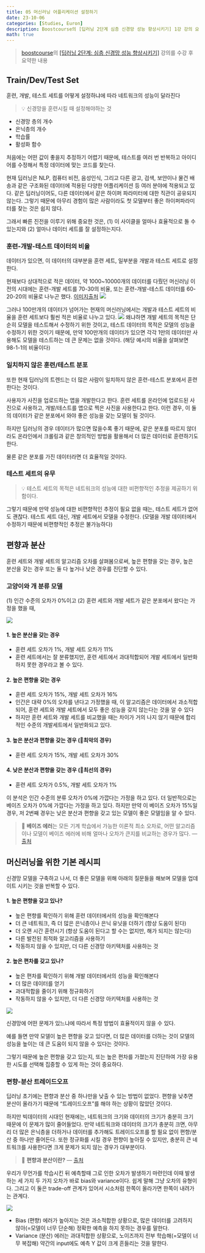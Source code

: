 ```yaml
---
title: 05 머신러닝 어플리케이션 설정하기
date: 23-10-06
categories: [Studies, Euron]
description: Boostcourse의 [딥러닝 2단계 심층 신경망 성능 향상시키기] 1강 강의 요약
math: true
---
```


> [boostcourse](https://www.boostcourse.org)의 [[딥러닝 2단계: 심층 신경망 성능 향상시키기]](https://www.boostcourse.org/ai216/) 강의를 수강 후 요약한 내용



## Train/Dev/Test Set

훈련, 개발, 테스트 세트를 어떻게 설정하냐에 따라 네트워크의 성능이 달라진다

>💡 신경망을 훈련시킬 때 설정해야하는 것
>
- 신경망 층의 개수
- 은닉층의 개수
- 학습률
- 활성화 함수

처음에는 어떤 값이 좋을지 추정하기 어렵기 때문에, 테스트를 여러 번 반복하고 아이디어를 수정해서 특정 데이터에 맞는 코드를 찾는다.

현재 딥러닝은 NLP, 컴퓨터 비전, 음성인식, 그리고 다른 광고, 검색, 보안이나 물건 배송과 같은 구조화된 데이터에 적용된 다양한 어플리케이션 등 여러 분야에 적용되고 있다. 같은 딥러닝이어도, 다른 데이터에서 같은 하이퍼 파라미터에 대한 직관이 공유되지 않는다. 그렇기 때문에 아무리 경험이 많은 사람이라도 첫 모델부터 좋은 하이퍼파라미터를 찾는 것은 쉽지 않다.

그래서 빠른 진전을 이루기 위해 중요한 것은, (1) 이 사이클을 얼마나 효율적으로 돌 수 있는지와 (2) 얼마나 데이터 세트를 잘 설정하는지다.

### 훈련-개발-테스트 데이터의 비율

데이터가 있으면, 이 데이터의 대부분을 훈련 세트, 일부분을 개발과 테스트 세트로 설정한다.

현재보다 상대적으로 적은 데이터, 약 1000~10000개의 데이터를 다뤘던 머신러닝 이전의 시대에는 훈련-개발 세트를 70-30의 비율, 또는 훈련-개발-테스트 데이터를 60-20-20의 비율로 나누곤 했다. [이미지출처](https://upscfever.com/upsc-fever/en/data/deeplearning3/5.html)
![](https://velog.velcdn.com/images/pehye89/post/272c6b11-6b55-4add-a588-6971e5f9a5f5/image.png)

그러나 100만개의 데이터가 넘어가는 현재의 머신러닝에서는 개발과 테스트 세트의 비율을 훈련 세트보다 훨씬 적은 비율로 나누고 있다. 
![](https://velog.velcdn.com/images/pehye89/post/506c34a2-b14a-4b45-ae14-6dc6983c3f84/image.png)
왜냐하면 개발 세트의 목적은 단순히 모델을 테스트해서 수정하기 위한 것이고, 테스트 데이터의 목적은 모델의 성능을 수정하기 위한 것이기 때문에, 만약 100만개의 데이터가 있으면 각각 1만의 데이터만 사용해도 모델을 테스트하는 데 큰 문제는 없을 것이다. (해당 예시의 비율을 살펴보면 98-1-1의 비율이다)


### 일치하지 않은 훈련/테스트 분포

또한 현재 딥러닝의 트렌드는 더 많은 사람이 일치하지 않은 훈련-테스트 분포에서 훈련한다는 것이다.

사용자가 사진을 업로드하는 앱을 개발한다고 한다. 훈련 세트를 온라인에 업로드된 사진으로 사용하고, 개발/테스트를 앱으로 찍은 사진을 사용한다고 한다.  이런 경우, 이 둘의 데이터가 같은 분포에서 와야 좋은 성능을 갖는 모델이 될 것이다.

하지만 딥러닝의 경우 데이터가 많으면 많을수록 좋기 때문에, 같은 분포를 따르지 않더라도 온라인에서 크롤링과 같은 창의적인 방법을 활용해서 더 많은 데이터로 훈련하기도 한다.

물론 같은 분포를 가진 데이터라면 더 효율적일 것이다.

### 테스트 세트의 유무

>💡 테스트 세트의 목적은 네트워크의 성능에 대한 비편향적인 추정을 제공하기 위함이다.

그렇기 때문에 만약 성능에 대한 비편향적인 추정이 필요 없을 때는, 테스트 세트가 없어도 괜찮다. 테스트 세트 대신, 개발 세트에서 모델을 수정한다. (모델을 개발 데이터에서 수정하기 때문에 비편향적인 추정은 불가능하다)

## 편향과 분산

훈련 세트와 개발 세트의 알고리즘 오차를 살펴봄으로써, 높은 편향을 갖는 경우, 높은 분산을 갖는 경우 또는 둘 다 높거나 낮은 경우를 진단할 수 있다. 

### 고양이와 개 분류 모델

(1) 인간 수준의 오차가 0%이고 (2) 훈련 세트와 개발 세트가 같은 분포에서 왔다는 가정을 했을 때,

![](https://velog.velcdn.com/images/pehye89/post/88adcf0f-0ce9-4bff-a201-1309b1687de9/image.png)

#### 1. **높은 분산을 갖는 경우**

- 훈련 세트 오차가 1%, 개발 세트 오차가 11%
- 훈련 세트에서는 잘 분류했지만, 훈련 세트에서 과대적합되어 개발 세트에서 일반화하지 못한 경우라고 볼 수 있다.
#### 2. **높은 편향을 갖는 경우**
- 훈련 세트 오차가 15%, 개발 세트 오차가 16%
- 인간은 대략 0%의 오차를 낸다고 가정했을 때, 이 알고리즘은 데이터에서 과소적합되어, 훈련 세트와 개발 세트에서 모두 좋은 성능을 갖지 않는다는 것을 알 수 있다
- 하지만 훈련 세트와 개발 세트를 비교했을 때는 차이가 거의 나지 않기 때문에 합리적인 수준의 개발세트에서 일반화되고 있다.


#### 3. **높은 분산과 편향을 갖는 경우** (🌟최악의 경우)
- 훈련 세트 오차가 15%, 개발 세트 오차가 30%
#### 4. **낮은 분산과 편향을 갖는 경우** (🌟최선의 경우)
- 훈련 세트 오차가 0.5%, 개발 세트 오차가 1%

이 분석은 인간 수준의 분류 오차가 0%에 가깝다는 가정을 하고 있다. 더 일반적으로는 베이즈 오차가 0%에 가깝다는 가정을 하고 있다. 하지만 만약 이 베이즈 오차가 15%일 경우, 저 2번째 경우는 낮은 분산과 편향을 갖고 있는 모델이 좋은 모델임을 알 수 있다. 

>📌 **베이즈 에러**는 모든 기계 학습에서 가능한 이론적 최소 오차로, 어떤 알고리즘이나 모델이 베이즈 에러에 비해 얼마나 오차가 큰지를 비교하는 경우가 많다. — [출처](https://newsight.tistory.com/127)


## 머신러닝을 위한 기본 레시피

신경망 모델을 구축하고 나서, 더 좋은 모델을 위해 아래의 질문들을 해보며 모델을 업데이트 시키는 것을 반복할 수 있다.

#### 1. 높은 편향을 갖고 있나?
- 높은 편향를 확인하기 위해 훈련 데이터에서의 성능을 확인해본다
- 더 큰 네트워크, 즉 더 많은 은닉층이나 은닉 유닛을 더하기 (항상 도움이 된다)
- 더 오랜 시간 훈련시기 (항상 도움이 된다고 할 수는 없지만, 해가 되지는 않는다)
- 다른 발전된 최적화 알고리즘을 사용하기
- 작동하지 않을 수 있지만, 더 다른 신경망 아키텍처를 사용하는 것
#### 2. 높은 편차를 갖고 있나?
- 높은 편차를 확인하기 위해 개발 데이터에서의 성능을 확인해본다
- 더 많은 데이터를 얻기
- 과대적합을 줄이기 위해 정규화하기
- 작동하지 않을 수 있지만, 더 다른 신경망 아키텍처를 사용하는 것

![](https://velog.velcdn.com/images/pehye89/post/dbde72d7-872a-46ea-91b7-7796fc02793b/image.png)

신경망에 어떤 문제가 있느냐에 따라서 특정 방법이 효율적이지 않을 수 있다.

예를 들면 만약 모델이 높은 편향을 갖고 있다면, 더 많은 데이터를 더하는 것이 모델의 성능을 높이는 데 큰 도움이 되지 않을 수 있다는 것이다.

그렇기 때문에 높은 편향을 갖고 있는지, 또는 높은 편차를 가졌는지 진단하여 가장 유용한 시도를 선택해 집중할 수 있게 하는 것이 중요하다.

### 편향-분산 트레이드오프

딥러닝 초기에는 편향과 분산 중 하나만을 낮출 수 있는 방법이 없었다. 편향을 낮추면 분산이 올라가기 때문에 “트레이드오프”를 해야 하는 상황이 많았던 것이다.

하지만 빅데이터의 시대인 현재에는, 네트워크의 크기와 데이터의 크기가 충분히 크기 때문에 이 문제가 많이 줄어들었다. 만약 네트워크와 데이터의 크기가 충분히 크면, 아무리 더 많은 은닉층을 더하거나 데이터를 추가해도 트레이드오프를 할 필요 없이 편향/분산 중 하나만 줄어든다. 또한 정규화를 시킬 경우 편향이 높아질 수 있지만, 충분히 큰 네트워크를 사용한다면 크게 문제가 되지 않는 경우가 대부분이다.

> 📌 **편향과 분산이란?** — [출처](https://datacookbook.kr/48)
>
우리가 무언가를 학습시킨 뒤 예측할때 그로 인한 오차가 발생하기 마련인데 이때 발생하는 세 가지 두 가지 오차가 바로  bias와 variance이다. 쉽게 말해 그냥 오차의 유형이다.  그리고 이 둘은 trade-off 관계가 있어서 시소처럼 한쪽이 올라가면 한쪽이 내려가는 관계다.
>
![](https://velog.velcdn.com/images/pehye89/post/dce6bfb5-4531-4940-a527-939f7f68eb26/image.png)
>
- Bias (편향) 에러가 높아지는 것은 과소적합한 상황으로, 많은 데이터를 고려하지 않아(=모델이 너무 단순해) 정확한 예측을 하지 못하는 경우를 말한다.
- Variance (분산) 에러는 과대적합한 상황으로, 노이즈까지 전부 학습해(=모델이 너무 복잡해) 약간의 input에도 예측 Y 값이 크게 흔들리는 것을 말한다.
